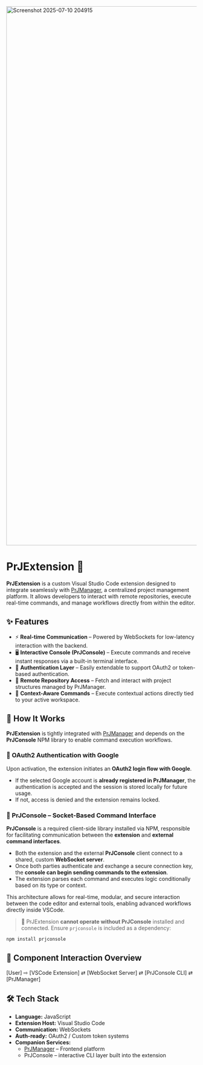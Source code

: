 
<img width="2320" height="1424" alt="Screenshot 2025-07-10 204915" src="https://github.com/user-attachments/assets/4cc964a4-c8f3-42af-a91e-db65a099b452" />

# PrJExtension 🧩

**PrJExtension** is a custom Visual Studio Code extension designed to integrate seamlessly with [PrJManager](https://github.com/nemrodc/PrJManager), a centralized project management platform. It allows developers to interact with remote repositories, execute real-time commands, and manage workflows directly from within the editor.

## ✨ Features

- ⚡ **Real-time Communication** – Powered by WebSockets for low-latency interaction with the backend.
- 🖥️ **Interactive Console (PrJConsole)** – Execute commands and receive instant responses via a built-in terminal interface.
- 🔐 **Authentication Layer** – Easily extendable to support OAuth2 or token-based authentication.
- 📁 **Remote Repository Access** – Fetch and interact with project structures managed by PrJManager.
- 🧠 **Context-Aware Commands** – Execute contextual actions directly tied to your active workspace.

## 🔌 How It Works

**PrJExtension** is tightly integrated with [PrJManager](https://github.com/your-username/PrJManager) and depends on the **PrJConsole** NPM library to enable command execution workflows.

### 🛂 OAuth2 Authentication with Google

Upon activation, the extension initiates an **OAuth2 login flow with Google**.  
- If the selected Google account is **already registered in PrJManager**, the authentication is accepted and the session is stored locally for future usage.
- If not, access is denied and the extension remains locked.

### 🧩 PrJConsole – Socket-Based Command Interface

**PrJConsole** is a required client-side library installed via NPM, responsible for facilitating communication between the **extension** and **external command interfaces**.

- Both the extension and the external **PrJConsole** client connect to a shared, custom **WebSocket server**.
- Once both parties authenticate and exchange a secure connection key, the **console can begin sending commands to the extension**.
- The extension parses each command and executes logic conditionally based on its type or context.

This architecture allows for real-time, modular, and secure interaction between the code editor and external tools, enabling advanced workflows directly inside VSCode.

> 🧠 PrJExtension **cannot operate without PrJConsole** installed and connected. Ensure `prjconsole` is included as a dependency:

```bash
npm install prjconsole
```


## 🔗 Component Interaction Overview


[User] ⇨ [VSCode Extension] ⇄ [WebSocket Server] ⇄ [PrJConsole CLI] ⇄ [PrJManager]



## 🛠 Tech Stack

- **Language:** JavaScript
- **Extension Host:** Visual Studio Code
- **Communication:** WebSockets
- **Auth-ready:** OAuth2 / Custom token systems
- **Companion Services:**  
  - [PrJManager](https://github.com/nemrodc/PrJManager) – Frontend platform  
  - PrJConsole – interactive CLI layer built into the extension
